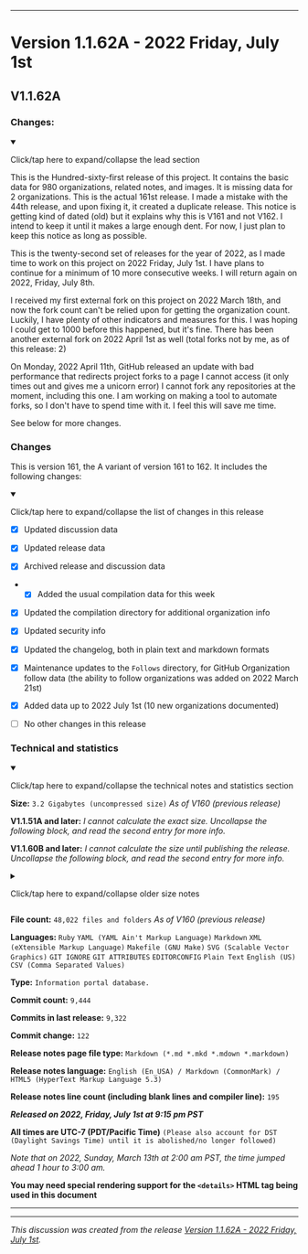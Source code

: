 
***

# Version 1.1.62A - 2022 Friday, July 1st

## V1.1.62A

### Changes:

<details open><summary><p lang="en">Click/tap here to expand/collapse the lead section</p></summary>

This is the Hundred-sixty-first release of this project. It contains the basic data for 980 organizations, related notes, and images. It is missing data for 2 organizations. This is the actual 161st release. I made a mistake with the 44th release, and upon fixing it, it created a duplicate release. This notice is getting kind of dated (old) but it explains why this is V161 and not V162. I intend to keep it until it makes a large enough dent. For now, I just plan to keep this notice as long as possible.

This is the twenty-second set of releases for the year of 2022, as I made time to work on this project on 2022 Friday, July 1st. I have plans to continue for a minimum of 10 more consecutive weeks. <!-- The number hasn't gone down, as more entries are still being added on an almost-daily basis. !--> I will return again on 2022, Friday, July 8th.

I received my first external fork on this project on 2022 March 18th, and now the fork count can't be relied upon for getting the organization count. Luckily, I have plenty of other indicators and measures for this. I was hoping I could get to 1000 before this happened, but it's fine. There has been another external fork on 2022 April 1st as well (total forks not by me, as of this release: 2)

On Monday, 2022 April 11th, GitHub released an update with bad performance that redirects project forks to a page I cannot access (it only times out and gives me a unicorn error) I cannot fork any repositories at the moment, including this one. I am working on making a tool to automate forks, so I don't have to spend time with it. I feel this will save me time. 

See below for more changes.

</details>

### Changes

This is version 161, the A variant of version 161 to 162. It includes the following changes:

<details open><summary><p>Click/tap here to expand/collapse the list of changes in this release</p></summary>

- [x] Updated discussion data

- [x] Updated release data

- [x] Archived release and discussion data

<!--
- [x] Added new compilation data
!-->

<!--
- - [x] Added new GitHub setup compilation data (foldered and unfoldered)
!-->

- - [x] Added the usual compilation data for this week

<!--
- [x] Added the GitHub profile image category
!-->

- [x] Updated the compilation directory for additional organization info

<!--
- [x] Added the commons image directory under additionalInfo that shows organization photos used more than once
!-->

<!--
- [x] Added the GitHub profile directory for @seanpm2001, showing a graphical list of all organizations as displayed on the GitHub profile
!-->

<!--
- [X] Archived 4 new issues
!-->

- [x] Updated security info

<!--
- [x] Updated the main `README.md` file
!-->

- [x] Updated the changelog, both in plain text and markdown formats

- [x] Maintenance updates to the `Follows` directory, for GitHub Organization follow data (the ability to follow organizations was added on 2022 March 21st)

<!--
- [x] Archived milestone data
!-->

<!--
- [x] Added template filling data to entries from 2021 September to 2021 December under `/OrganizationGraphics/`
!-->

<!--
- [x] Updated gem files
!-->

<!--
- [x] Updated the `.gitattributes` file
!-->

<!--
- [x] Added the `ACRONYMS.md` file to list acronyms used on this project
!-->

<!--
- [x] Deleted 8 `IGNORE.md` files
!-->

<!--
- [x] Deleted 7 `IGNORE.md` files
!-->

<!--
- [x] Deleted 4 `IGNORE.md` files
!-->

<!--
- [x] Deleted 3 `IGNORE.md` files
!-->

<!--
- [x] Began adding support for 2022 data
!-->

<!--
- [x] Updated Git navigation data
!-->

- [x] Added data up to 2022 July 1st (10 new organizations documented)

<!--
- [x] Added 4 image files to the GitHub Organization follows directory (follow and unfollow buttons, in light and dark modes)
!-->

<!--
- [x] Uploaded 2 org setup images
!-->

- [ ] No other changes in this release

</details>

### Technical and statistics

<details open><summary><p lang="en">Click/tap here to expand/collapse the technical notes and statistics section</p></summary>

**Size:** `3.2 Gigabytes (uncompressed size)` _As of V160 (previous release)_

**V1.1.51A and later:** _I cannot calculate the exact size. Uncollapse the following block, and read the second entry for more info._

<!-- **V1.1.60A and later:** _I cannot calculate the size. Uncollapse the following block, and read the second entry for more info._ !-->

**V1.1.60B and later:** _I cannot calculate the size until publishing the release. Uncollapse the following block, and read the second entry for more info._
 
<details><summary><p lang="en">Click/tap here to expand/collapse older size notes</p></summary>

1. _Why is this release so much larger? **(V1.1.48A)** A large image file (8.137 megabytes) was used more than 2 times, and there was a significant increase in documentation, along with other large image files, and clones of the changelog and security log._

2. _I can no longer document the exact size of the project **(V1.1.51A)** the project has exceeded 1000 Megabytes in size, and I can't cover the size down to the exact megabyte anymore, as I don't have any Linux software to do this yet._

3. _The total size reached 1.1 gigabytes on V141_

4. _The total size reached 1.2 gigabytes on V149_

5. _The total size reached 1.3 gigabytes on V155_

6. The V1.1.60 release brought the project up past 2 gigabytes in size, but during preparation on this day, I was given an error when trying to load the archive

- 1. Update1: I can still extract the files AFTER I publish the release, but not before publishing. Data will be incomplete

7. _The total size reached 3.0 gigabytes on V157_

8. _The total size reached 3.2 gigabytes on V159_

</details>

**File count:** `48,022 files and folders` _As of V160 (previous release)_

**Languages:** `Ruby` `YAML (YAML Ain't Markup Language)` `Markdown` `XML (eXtensible Markup Language)` `Makefile (GNU Make)` `SVG (Scalable Vector Graphics)` `GIT IGNORE` `GIT ATTRIBUTES` `EDITORCONFIG` `Plain Text` `English (US)` `CSV (Comma Separated Values)`

**Type:** `Information portal database.`

**Commit count:** `9,444`

**Commits in last release:** `9,322`

**Commit change:** `122`

**Release notes page file type:** `Markdown (*.md *.mkd *.mdown *.markdown)`

**Release notes language:** `English (En_USA) / Markdown (CommonMark) / HTML5 (HyperText Markup Language 5.3)`

**Release notes line count (including blank lines and compiler line):** `195`

***Released on 2022, Friday, July 1st at 9:15 pm PST***

**All times are UTC-7 (PDT/Pacific Time)** `(Please also account for DST (Daylight Savings Time) until it is abolished/no longer followed)`

_Note that on 2022, Sunday, March 13th at 2:00 am PST, the time jumped ahead 1 hour to 3:00 am._

**You may need special rendering support for the `<details>` HTML tag being used in this document**

</details>

***


<hr /><em>This discussion was created from the release <a href='https://github.com/seanpm2001/GitHub_Organization_Info/releases/tag/V1.1.62A'>Version 1.1.62A - 2022 Friday, July 1st</a>.</em>
